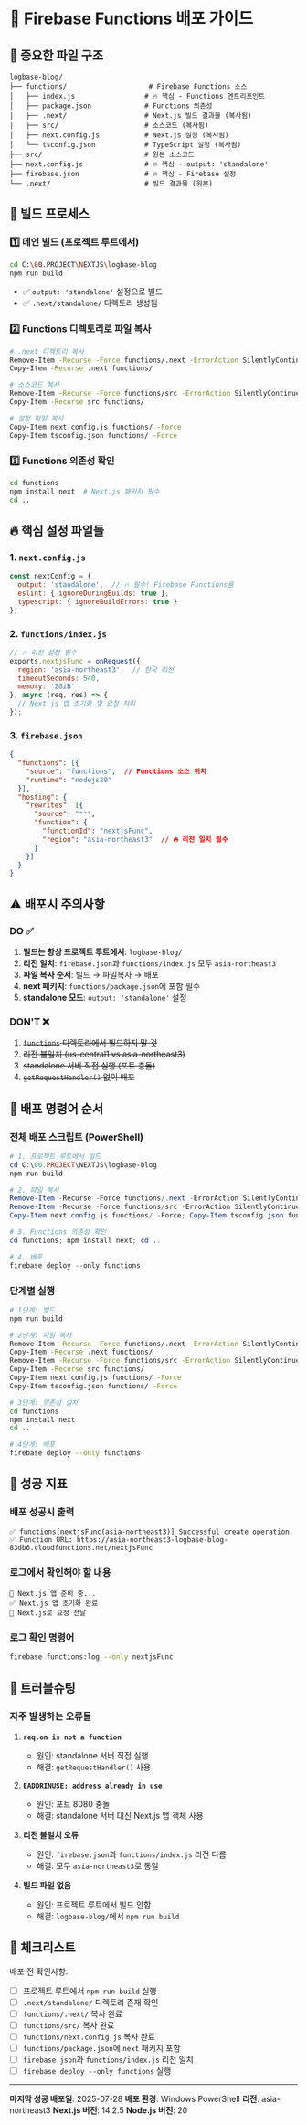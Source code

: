 # 🚀 Firebase Functions 배포 가이드

## 📁 **중요한 파일 구조**

```
logbase-blog/
├── functions/                    # Firebase Functions 소스
│   ├── index.js                 # 🔥 핵심 - Functions 엔트리포인트
│   ├── package.json             # Functions 의존성
│   ├── .next/                   # Next.js 빌드 결과물 (복사됨)
│   ├── src/                     # 소스코드 (복사됨)
│   ├── next.config.js           # Next.js 설정 (복사됨)
│   └── tsconfig.json            # TypeScript 설정 (복사됨)
├── src/                         # 원본 소스코드
├── next.config.js               # 🔥 핵심 - output: 'standalone'
├── firebase.json                # 🔥 핵심 - Firebase 설정
└── .next/                       # 빌드 결과물 (원본)
```

## 🔧 **빌드 프로세스**

### 1️⃣ **메인 빌드 (프로젝트 루트에서)**
```bash
cd C:\00.PROJECT\NEXTJS\logbase-blog
npm run build
```
- ✅ `output: 'standalone'` 설정으로 빌드
- ✅ `.next/standalone/` 디렉토리 생성됨

### 2️⃣ **Functions 디렉토리로 파일 복사**
```bash
# .next 디렉토리 복사
Remove-Item -Recurse -Force functions/.next -ErrorAction SilentlyContinue
Copy-Item -Recurse .next functions/

# 소스코드 복사
Remove-Item -Recurse -Force functions/src -ErrorAction SilentlyContinue
Copy-Item -Recurse src functions/

# 설정 파일 복사
Copy-Item next.config.js functions/ -Force
Copy-Item tsconfig.json functions/ -Force
```

### 3️⃣ **Functions 의존성 확인**
```bash
cd functions
npm install next  # Next.js 패키지 필수
cd ..
```

## 🔥 **핵심 설정 파일들**

### **1. `next.config.js`**
```javascript
const nextConfig = {
  output: 'standalone',  // 🔥 필수! Firebase Functions용
  eslint: { ignoreDuringBuilds: true },
  typescript: { ignoreBuildErrors: true }
};
```

### **2. `functions/index.js`**
```javascript
// 🔥 리전 설정 필수
exports.nextjsFunc = onRequest({
  region: 'asia-northeast3',  // 한국 리전
  timeoutSeconds: 540,
  memory: '2GiB'
}, async (req, res) => {
  // Next.js 앱 초기화 및 요청 처리
});
```

### **3. `firebase.json`**
```json
{
  "functions": [{
    "source": "functions",  // Functions 소스 위치
    "runtime": "nodejs20"
  }],
  "hosting": {
    "rewrites": [{
      "source": "**",
      "function": {
        "functionId": "nextjsFunc",
        "region": "asia-northeast3"  // 🔥 리전 일치 필수
      }
    }]
  }
}
```

## ⚠️ **배포시 주의사항**

### **DO ✅**
1. **빌드는 항상 프로젝트 루트에서**: `logbase-blog/`
2. **리전 일치**: `firebase.json`과 `functions/index.js` 모두 `asia-northeast3`
3. **파일 복사 순서**: 빌드 → 파일복사 → 배포
4. **next 패키지**: `functions/package.json`에 포함 필수
5. **standalone 모드**: `output: 'standalone'` 설정

### **DON'T ❌**
1. ~~`functions` 디렉토리에서 빌드하지 말 것~~
2. ~~리전 불일치 (us-central1 vs asia-northeast3)~~
3. ~~standalone 서버 직접 실행 (포트 충돌)~~
4. ~~`getRequestHandler()` 없이 배포~~

## 🚀 **배포 명령어 순서**

### **전체 배포 스크립트 (PowerShell)**
```powershell
# 1. 프로젝트 루트에서 빌드
cd C:\00.PROJECT\NEXTJS\logbase-blog
npm run build

# 2. 파일 복사
Remove-Item -Recurse -Force functions/.next -ErrorAction SilentlyContinue; Copy-Item -Recurse .next functions/
Remove-Item -Recurse -Force functions/src -ErrorAction SilentlyContinue; Copy-Item -Recurse src functions/
Copy-Item next.config.js functions/ -Force; Copy-Item tsconfig.json functions/ -Force

# 3. Functions 의존성 확인
cd functions; npm install next; cd ..

# 4. 배포
firebase deploy --only functions
```

### **단계별 실행**
```bash
# 1단계: 빌드
npm run build

# 2단계: 파일 복사
Remove-Item -Recurse -Force functions/.next -ErrorAction SilentlyContinue
Copy-Item -Recurse .next functions/
Remove-Item -Recurse -Force functions/src -ErrorAction SilentlyContinue  
Copy-Item -Recurse src functions/
Copy-Item next.config.js functions/ -Force
Copy-Item tsconfig.json functions/ -Force

# 3단계: 의존성 설치
cd functions
npm install next
cd ..

# 4단계: 배포
firebase deploy --only functions
```

## 🎯 **성공 지표**

### **배포 성공시 출력**
```
✅ functions[nextjsFunc(asia-northeast3)] Successful create operation.
✅ Function URL: https://asia-northeast3-logbase-blog-83db6.cloudfunctions.net/nextjsFunc
```

### **로그에서 확인해야 할 내용**
```
🔧 Next.js 앱 준비 중...
✅ Next.js 앱 초기화 완료
🔧 Next.js로 요청 전달
```

### **로그 확인 명령어**
```bash
firebase functions:log --only nextjsFunc
```

## 🐛 **트러블슈팅**

### **자주 발생하는 오류들**
1. **`req.on is not a function`**
   - 원인: standalone 서버 직접 실행
   - 해결: `getRequestHandler()` 사용

2. **`EADDRINUSE: address already in use`**
   - 원인: 포트 8080 충돌
   - 해결: standalone 서버 대신 Next.js 앱 객체 사용

3. **리전 불일치 오류**
   - 원인: `firebase.json`과 `functions/index.js` 리전 다름
   - 해결: 모두 `asia-northeast3`로 통일

4. **빌드 파일 없음**
   - 원인: 프로젝트 루트에서 빌드 안함
   - 해결: `logbase-blog/`에서 `npm run build`

## 📝 **체크리스트**

배포 전 확인사항:
- [ ] 프로젝트 루트에서 `npm run build` 실행
- [ ] `.next/standalone/` 디렉토리 존재 확인
- [ ] `functions/.next/` 복사 완료
- [ ] `functions/src/` 복사 완료
- [ ] `functions/next.config.js` 복사 완료
- [ ] `functions/package.json`에 `next` 패키지 포함
- [ ] `firebase.json`과 `functions/index.js` 리전 일치
- [ ] `firebase deploy --only functions` 실행

---

**마지막 성공 배포일**: 2025-07-28
**배포 환경**: Windows PowerShell
**리전**: asia-northeast3
**Next.js 버전**: 14.2.5
**Node.js 버전**: 20 